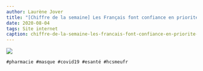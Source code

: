 ```yaml
---
author: Laurène Jover
title: "[Chiffre de la semaine] Les Français font confiance en priorité aux pharmacies, loin devant la grande distribution ou internet."
date: 2020-08-04
tags: Site internet
caption: chiffre-de-la-semaine-les-francais-font-confiance-en-priorite-aux-pharmacies-loin-devant-la-grande-distribution-ou-internet.webp
---
```


![](/2020-08-04_chiffre-de-la-semaine-les-francais-font-confiance-en-priorite-aux-pharmacies-loin-devant-la-grande-distribution-ou-internet/chiffre-de-la-semaine-wordpress-kozea-group-770x578px-4.png)

    #pharmacie #masque #covid19 #esanté #hcsmeufr

